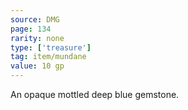 ```yaml
---
source: DMG
page: 134
rarity: none
type: ['treasure']
tag: item/mundane
value: 10 gp
---
```


An opaque mottled deep blue gemstone.

